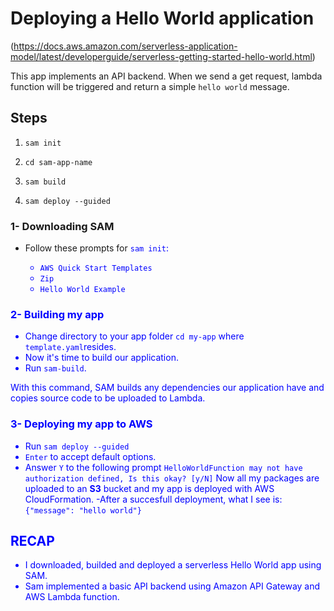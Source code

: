 # Deploying a Hello World application

(https://docs.aws.amazon.com/serverless-application-model/latest/developerguide/serverless-getting-started-hello-world.html)

  

This app implements an API backend. When we send a get request, lambda function will be triggered and return a simple `hello world` message.

  

## Steps

  

1. `sam init`

2. `cd sam-app-name`

3. `sam build`

4. `sam deploy --guided`

  
### 1- Downloading SAM

- Follow these prompts for <font color='blue'>  `sam init`:

	- `AWS Quick Start Templates`
	- `Zip` 
	- `Hello World Example`
###  2- Building my app
- Change directory to your app folder `cd my-app` where `template.yaml`resides.
- Now it's time to build our application.
- Run <font color='blue'>  `sam-build`. 

With this command, SAM builds any dependencies our application have and copies source code to be uploaded to Lambda.

### 3- Deploying my app to AWS
- Run <font color='blue'> `sam deploy --guided`
- `Enter` to accept default options.
- Answer `Y` to the following prompt `HelloWorldFunction may not have authorization defined, Is this okay? [y/N]`
Now all my packages are uploaded to an **S3** bucket and my app is deployed with AWS CloudFormation. 
-After a succesfull deployment, what I see is:
`{"message": "hello world"}`

## RECAP
- I downloaded, builded and deployed a serverless Hello World app using SAM. 
- Sam implemented a basic API backend using Amazon API Gateway and AWS Lambda function. 